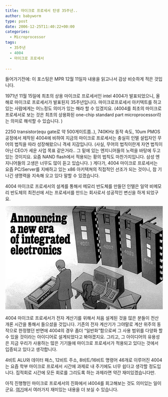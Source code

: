```yaml
---
title: 마이크로 프로세서 탄생 35주년..
author: babyworm
type: post
date: 2006-12-25T11:40:22+00:00
categories:
  - Microprocessor
tags:
  - 35주년
  - 4004
  - 마이크로 프로세서

---
```

들어가기전에: 이 포스팅은 MPR 12월 11일자 내용을 읽고나서 감상 비슷하게 적은 것입니다.&nbsp;




1971년 11월 15일에 최초의 상용 마이크로 프로세서인 intel 4004가 발표되었으니, 올해로 마이크로 프로세서가 발표된지 35주년입니다. 마이크로프로세서 아키텍트를 하고 있는 사람에게는 어느정도 의미가 있는 해라 할 수 있겠지요. (4004를 최초의 마이크로 프로세서로 보는 것은 최초의 상용화된 one-chip standard part microprocessor라는 의미로 해석할 수 있습니다. )




2250 transistor(equ gate로 약 500게이트쯤..), 740KHz 동작 속도, 10um PMOS 공정에서 제작된 4004에 비하여 지금의 마이크로 프로세서는 충실히 인텔 설립자인 무어의 법칙을 따라 성장해왔으니 격세 지감입니다. (사실, 무어의 법칙이란게 자연 법칙이 아닌 CEO가 세운 사업 목표 같은거라.. 그 밑에 있는 엔지니어들의 노력을 바탕에 두고 있는 것이지요. 요즘 NAND flash에서 적용되는 황의 법칙도 마찬가지입니다. 삼성 엔지니어들의 고생은 너무도 많이 듣고 있습니다. )
게다가, 4004 마이크로 프로세서는 요즘 PC/Server를 지배하고 있는 x86 아키텍쳐의 직접적인 선조가 되는 것이니, 참 기나긴 생명력을 지속해 오고 있다 말할 수 있겠습니다.




4004 마이크로 프로세서의 설계를 통해서 메모리 반도체를 만들던 인텔은 일약 비메모리 반도체의 최전선에 서는 프로세서를 만드는 회사로서 성공적인 변신을 하게 되었구요.



![i4004와 companion chip의 광고](featured_new_era_ic.jpg)


4004 마이크로 프로세서가 전자 계산기를 위해서 처음 설계된 것을 많은 분들이 전산 개론 시간을 통해서 들으셨을 것입니다. 기존의 전자 계산기가 그야말로 계산 위주의 동작으로 한정했던 반면에 4004의 경우 좀더 &#8220;일반화&#8221;함으로써 그 사용 범위를 다양화 할 수 있을 것이라는 아이디어로 설계되었다고 봐야겠지요. 그리고, 그 아이디어의 유용성은 지금 우리가 사용하는 많은 기기들에 마이크로 프로세서가 적용되고 있다는 것에서 입증되고 있다고 생각합니다.


4비트 ALU와 데이터 패스, 12비트 주소, 8비트/16비트 명령어 46개로 이루어진 4004는 요즘 학부 마이크로 프로세서 시간에 과제로 내 주기에도 너무 쉽다고 생각할 정도입니다. 집적회로 시간에 모든 회로를 그리도록 하는 과제라면 약간 재미있겠습니다만.



아직 진행형인 마이크로 프로세서의 진화에서 i4004를 회고해보는 것도 의미있는 일이군요. [여기][1]에서 여러가지 재미있는 내용을 더 보실 수 있습니다.

 [1]: http://www.4004.com/